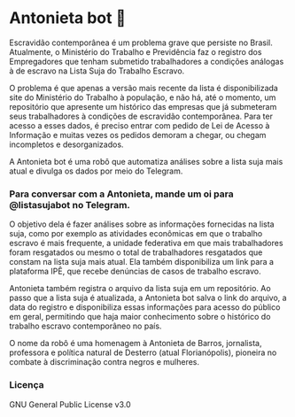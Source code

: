 # Antonieta bot 🤖

Escravidão contemporânea é um problema grave que persiste no Brasil. Atualmente, o Ministério do Trabalho e Previdência faz o registro dos Empregadores que tenham 
submetido trabalhadores a condições análogas à de escravo na Lista Suja do Trabalho Escravo. 

O problema é que apenas a versão mais recente da lista é disponibilizada site do Ministério do Trabalho à população, e não há, até o momento, um repositório que apresente um histórico das empresas que já submeteram seus trabalhadores à condições de escravidão contemporânea. Para ter acesso a esses dados, é preciso entrar com pedido de Lei de Acesso à Informação e muitas vezes os pedidos demoram a chegar, ou chegam incompletos e desorganizados.

A Antonieta bot é uma robô que automatiza análises sobre a lista suja mais atual e divulga os dados por meio do Telegram. 

### Para conversar com a Antonieta, mande um oi para @listasujabot no Telegram. 

O objetivo dela é fazer análises sobre as informações fornecidas na lista suja, como por exemplo as atividades econômicas em que o trabalho escravo é mais frequente, a unidade federativa em que mais trabalhadores foram resgatados ou mesmo o total de trabalhadores resgatados que constam na lista suja mais atual. Ela também disponibiliza um link para a plataforma IPÊ, que recebe denúncias de casos de trabalho escravo.

Antonieta também registra o arquivo da lista suja em um repositório. Ao passo que a lista suja é atualizada, a Antonieta bot salva o link do arquivo, a data do registro e disponibiliza essas informações para acesso do público em geral, permitindo que haja maior conhecimento sobre o histórico do trabalho escravo contemporâneo no país.

O nome da robô é uma homenagem à Antonieta de Barros, jornalista, professora e política natural de Desterro (atual Florianópolis), pioneira no combate à discriminação contra negros e mulheres. 

### Licença
GNU General Public License v3.0
